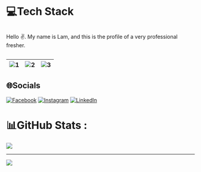 
# 💻Tech Stack
## 
Hello ✌️. My name is Lam, and this is the profile of a very professional fresher.


##
| ![1](https://media.giphy.com/media/UbbPsL95nT0T6tKrIw/giphy.gif) | ![2](https://media.giphy.com/media/UH9QKcraNtbxK/giphy.gif) | ![3](https://media.giphy.com/media/HPeLSXWtdnUzK/giphy.gif) |
| --- | --- | --- |
## 🌐Socials
[![Facebook](https://img.shields.io/badge/Facebook-%231877F2.svg?logo=Facebook&logoColor=white)](https://www.facebook.com/tlawzz) [![Instagram](https://img.shields.io/badge/Instagram-%23E4405F.svg?logo=Instagram&logoColor=white)]([https://www.instagram.com/tlamabc/?theme=dark](https://www.instagram.com/adrdev_islam)) [![LinkedIn](https://img.shields.io/badge/LinkedIn-%230077B5.svg?logo=linkedin&logoColor=white)](https://www.linkedin.com/in/tlamabc/) 
# 📊GitHub Stats :

![](https://github-readme-stats.vercel.app/api/top-langs/?username=tlamabc&theme=onedark&hide_border=false&include_all_commits=true&count_private=false&layout=compact)

---
[![](https://visitcount.itsvg.in/api?id=tlamabc&icon=0&color=0)](https://visitcount.itsvg.in)
